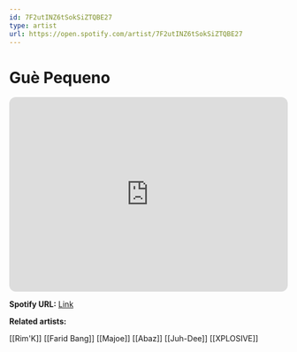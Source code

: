 ```yaml
---
id: 7F2utINZ6tSokSiZTQBE27
type: artist
url: https://open.spotify.com/artist/7F2utINZ6tSokSiZTQBE27
---
```

# Guè Pequeno

<iframe style="border-radius:12px" src="https://open.spotify.com/embed/artist/7F2utINZ6tSokSiZTQBE27" width="100%" height="352" frameBorder="0" allowfullscreen="" allow="autoplay; clipboard-write; encrypted-media; fullscreen; picture-in-picture" loading="lazy"></iframe>

**Spotify URL:** [Link](https://open.spotify.com/artist/7F2utINZ6tSokSiZTQBE27)

**Related artists:**

[[Rim'K]]
[[Farid Bang]]
[[Majoe]]
[[Abaz]]
[[Juh-Dee]]
[[XPLOSIVE]]

